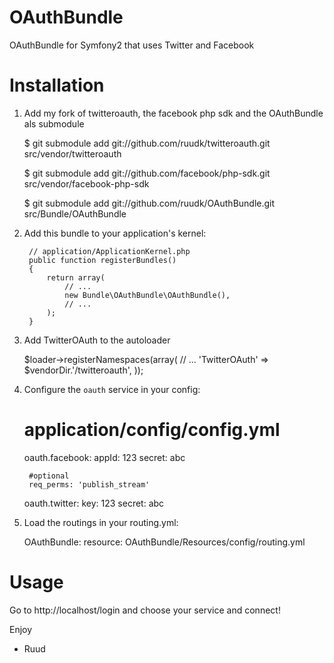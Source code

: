 OAuthBundle
===========

OAuthBundle for Symfony2 that uses Twitter and Facebook

Installation
============

  1. Add my fork of twitteroauth, the facebook php sdk and the OAuthBundle als submodule

		$ git submodule add git://github.com/ruudk/twitteroauth.git src/vendor/twitteroauth
		
		$ git submodule add git://github.com/facebook/php-sdk.git src/vendor/facebook-php-sdk

  		$ git submodule add git://github.com/ruudk/OAuthBundle.git src/Bundle/OAuthBundle


  2. Add this bundle to your application's kernel:

          // application/ApplicationKernel.php
          public function registerBundles()
          {
              return array(
                  // ...
                  new Bundle\OAuthBundle\OAuthBundle(),
                  // ...
              );
          }

  3. Add TwitterOAuth to the autoloader

		$loader->registerNamespaces(array(
			// ...
		    'TwitterOAuth'                   => $vendorDir.'/twitteroauth',
		));

  4. Configure the `oauth` service in your config:

		# application/config/config.yml
		oauth.facebook:
		  appId:  123
		  secret: abc
		
		  #optional
		  req_perms: 'publish_stream'

		oauth.twitter:
		  key: 123
		  secret: abc

  5. Load the routings in your routing.yml:

		OAuthBundle:
		  resource: OAuthBundle/Resources/config/routing.yml

Usage
=====

Go to http://localhost/login and choose your service and connect!

Enjoy

- Ruud